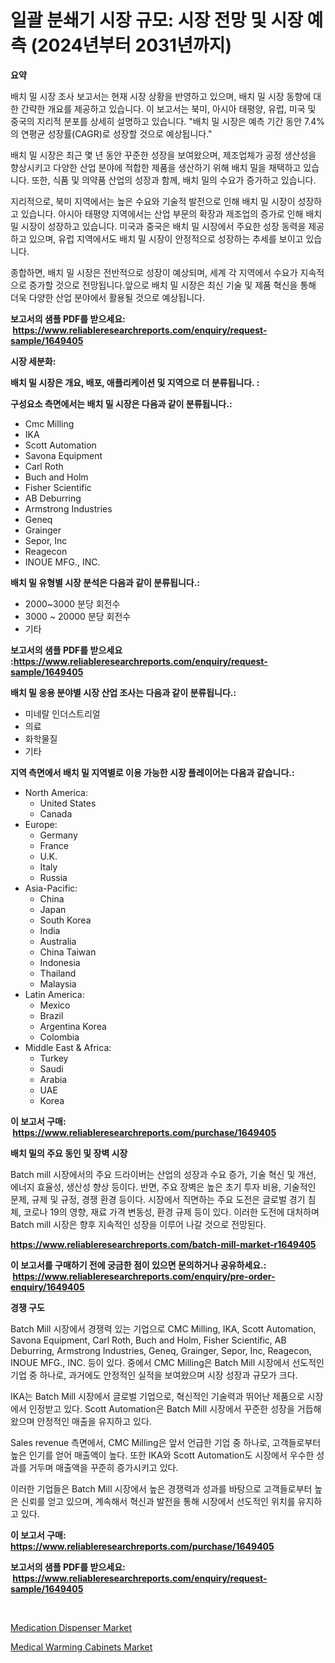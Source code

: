 <p><h1>일괄 분쇄기 시장 규모: 시장 전망 및 시장 예측 (2024년부터 2031년까지)</h1></p><p><strong>요약</strong></p>
<p><p>배치 밀 시장 조사 보고서는 현재 시장 상황을 반영하고 있으며, 배치 밀 시장 동향에 대한 간략한 개요를 제공하고 있습니다. 이 보고서는 북미, 아시아 태평양, 유럽, 미국 및 중국의 지리적 분포를 상세히 설명하고 있습니다. "배치 밀 시장은 예측 기간 동안 7.4%의 연평균 성장률(CAGR)로 성장할 것으로 예상됩니다."</p><p>배치 밀 시장은 최근 몇 년 동안 꾸준한 성장을 보여왔으며, 제조업체가 공정 생산성을 향상시키고 다양한 산업 분야에 적합한 제품을 생산하기 위해 배치 밀을 채택하고 있습니다. 또한, 식품 및 의약품 산업의 성장과 함께, 배치 밀의 수요가 증가하고 있습니다.</p><p>지리적으로, 북미 지역에서는 높은 수요와 기술적 발전으로 인해 배치 밀 시장이 성장하고 있습니다. 아시아 태평양 지역에서는 산업 부문의 확장과 제조업의 증가로 인해 배치 밀 시장이 성장하고 있습니다. 미국과 중국은 배치 밀 시장에서 주요한 성장 동력을 제공하고 있으며, 유럽 지역에서도 배치 밀 시장이 안정적으로 성장하는 추세를 보이고 있습니다.</p><p>종합하면, 배치 밀 시장은 전반적으로 성장이 예상되며, 세계 각 지역에서 수요가 지속적으로 증가할 것으로 전망됩니다.앞으로 배치 밀 시장은 최신 기술 및 제품 혁신을 통해 더욱 다양한 산업 분야에서 활용될 것으로 예상됩니다.</p></p>
<p><strong>보고서의 샘플 PDF를 받으세요: &nbsp;<a href="https://www.reliableresearchreports.com/enquiry/request-sample/1649405">https://www.reliableresearchreports.com/enquiry/request-sample/1649405</a></strong></p>
<p><strong>시장 세분화:</strong></p>
<p><strong> 배치 밀 시장은 개요, 배포, 애플리케이션 및 지역으로 더 분류됩니다. :</strong></p>
<p><strong>구성요소 측면에서는 배치 밀 시장은 다음과 같이 분류됩니다.:</strong></p>
<p><ul><li>Cmc Milling</li><li>IKA</li><li>Scott Automation</li><li>Savona Equipment</li><li>Carl Roth</li><li>Buch and Holm</li><li>Fisher Scientific</li><li>AB Deburring</li><li>Armstrong Industries</li><li>Geneq</li><li>Grainger</li><li>Sepor, Inc</li><li>Reagecon</li><li>INOUE MFG., INC.</li></ul></p>
<p><strong> 배치 밀 유형별 시장 분석은 다음과 같이 분류됩니다.:</strong></p>
<p><ul><li>2000~3000 분당 회전수</li><li>3000 ~ 20000 분당 회전수</li><li>기타</li></ul></p>
<p><strong>보고서의 샘플 PDF를 받으세요 :<a href="https://www.reliableresearchreports.com/enquiry/request-sample/1649405">https://www.reliableresearchreports.com/enquiry/request-sample/1649405</a></strong></p>
<p><strong> 배치 밀 응용 분야별 시장 산업 조사는 다음과 같이 분류됩니다.:</strong></p>
<p><ul><li>미네랄 인더스트리얼</li><li>의료</li><li>화학물질</li><li>기타</li></ul></p>
<p><strong>지역 측면에서 배치 밀 지역별로 이용 가능한 시장 플레이어는 다음과 같습니다.:</strong></p>
<p><ul>
    <li>
        North America:
        <ul>
            <li>United States</li>
            <li>Canada</li>
        </ul>
    </li>
    <li>
        Europe:
        <ul>
            <li>Germany</li>
            <li>France</li>
            <li>U.K.</li>
            <li>Italy</li>
            <li>Russia</li>
        </ul>
    </li>
    <li>
        Asia-Pacific:
        <ul>
            <li>China</li>
            <li>Japan</li>
            <li>South Korea</li>
            <li>India</li>
            <li>Australia</li>
            <li>China Taiwan</li>
            <li>Indonesia</li>
            <li>Thailand</li>
            <li>Malaysia</li>
        </ul>
    </li>
    <li>
        Latin America:
        <ul>
            <li>Mexico</li>
            <li>Brazil</li>
            <li>Argentina Korea</li>
            <li>Colombia</li>
        </ul>
    </li>
    <li>
        Middle East & Africa:
        <ul>
            <li>Turkey</li>
            <li>Saudi</li>
            <li>Arabia</li>
            <li>UAE</li>
            <li>Korea</li>
        </ul>
    </li>
    </ul></p>
<p><strong>이 보고서 구매: &nbsp;<a href="https://www.reliableresearchreports.com/purchase/1649405">https://www.reliableresearchreports.com/purchase/1649405</a></strong></p>
<p><strong>배치 밀의 주요 동인 및 장벽 시장</strong></p>
<p><p>Batch mill 시장에서의 주요 드라이버는 산업의 성장과 수요 증가, 기술 혁신 및 개선, 에너지 효율성, 생산성 향상 등이다. 반면, 주요 장벽은 높은 초기 투자 비용, 기술적인 문제, 규제 및 규정, 경쟁 환경 등이다. 시장에서 직면하는 주요 도전은 글로벌 경기 침체, 코로나 19의 영향, 재료 가격 변동성, 환경 규제 등이 있다. 이러한 도전에 대처하며 Batch mill 시장은 향후 지속적인 성장을 이루어 나갈 것으로 전망된다.</p></p>
<p><strong><a href="https://www.reliableresearchreports.com/batch-mill-market-r1649405">https://www.reliableresearchreports.com/batch-mill-market-r1649405</a></strong></p>
<p><strong>이 보고서를 구매하기 전에 궁금한 점이 있으면 문의하거나 공유하세요.: &nbsp;<a href="https://www.reliableresearchreports.com/enquiry/pre-order-enquiry/1649405">https://www.reliableresearchreports.com/enquiry/pre-order-enquiry/1649405</a></strong></p>
<p><strong>경쟁 구도</strong></p>
<p><p>Batch Mill 시장에서 경쟁력 있는 기업으로 CMC Milling, IKA, Scott Automation, Savona Equipment, Carl Roth, Buch and Holm, Fisher Scientific, AB Deburring, Armstrong Industries, Geneq, Grainger, Sepor, Inc, Reagecon, INOUE MFG., INC. 등이 있다. 중에서 CMC Milling은 Batch Mill 시장에서 선도적인 기업 중 하나로, 과거에도 안정적인 실적을 보여왔으며 시장 성장과 규모가 크다. </p><p>IKA는 Batch Mill 시장에서 글로벌 기업으로, 혁신적인 기술력과 뛰어난 제품으로 시장에서 인정받고 있다. Scott Automation은 Batch Mill 시장에서 꾸준한 성장을 거듭해왔으며 안정적인 매출을 유지하고 있다.</p><p>Sales revenue 측면에서, CMC Milling은 앞서 언급한 기업 중 하나로, 고객들로부터 높은 인기를 얻어 매출액이 높다. 또한 IKA와 Scott Automation도 시장에서 우수한 성과를 거두며 매출액을 꾸준히 증가시키고 있다.</p><p>이러한 기업들은 Batch Mill 시장에서 높은 경쟁력과 성과를 바탕으로 고객들로부터 높은 신뢰를 얻고 있으며, 계속해서 혁신과 발전을 통해 시장에서 선도적인 위치를 유지하고 있다.</p></p>
<p><strong>이 보고서 구매: &nbsp; <a href="https://www.reliableresearchreports.com/purchase/1649405">https://www.reliableresearchreports.com/purchase/1649405</a></strong></p>
<p><strong>보고서의 샘플 PDF를 받으세요: &nbsp;<a href="https://www.reliableresearchreports.com/enquiry/request-sample/1649405">https://www.reliableresearchreports.com/enquiry/request-sample/1649405</a></strong><strong></strong></p>
<p>&nbsp;</p>
<p><p><a href="https://five-trouble-98a.notion.site/Analyzing-Medication-Dispenser-Market-Global-Industry-Perspective-and-Forecast-2024-to-2031-931471072b6c476d9aecd171a8d27bc3">Medication Dispenser Market</a></p><p><a href="https://ivy-potential-64b.notion.site/Medical-Warming-Cabinets-Market-Competitive-Analysis-Market-Trends-and-Forecast-to-2031-93f7566506d04e7b87cd2581988898a7">Medical Warming Cabinets Market</a></p></p>